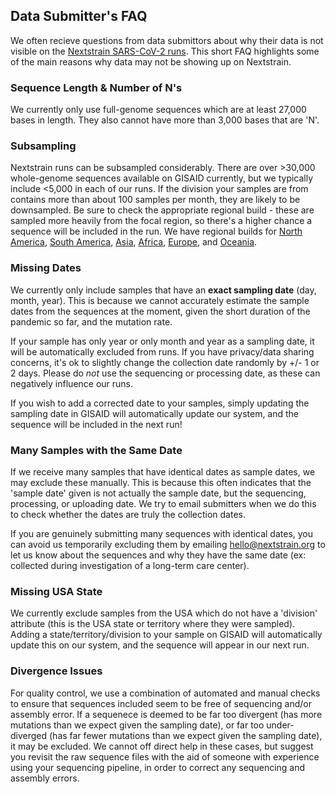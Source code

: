 ## Data Submitter's FAQ

We often recieve questions from data submittors about why their data is not visible on the [Nextstrain SARS-CoV-2 runs](https://nextstrain.org/ncov). 
This short FAQ highlights some of the main reasons why data may not be showing up on Nextstrain.

### Sequence Length & Number of N's

We currently only use full-genome sequences which are at least 27,000 bases in length. They also cannot have more than 3,000 bases that are 'N'.

### Subsampling

Nextstrain runs can be subsampled considerably. There are over >30,000 whole-genome sequences available on GISAID currently, but we typically include <5,000 in each of our runs. If the division your samples are from contains more than about 100 samples per month, they are likely to be downsampled. Be sure to check the appropriate regional build - these are sampled more heavily from the focal region, so there's a higher chance a sequence will be included in the run. We have regional builds for [North America](https://nextstrain.org/ncov/north-america), [South America](https://nextstrain.org/ncov/south-america), [Asia](https://nextstrain.org/ncov/asia), [Africa](https://nextstrain.org/ncov/africa/), [Europe](https://nextstrain.org/ncov/europe), and [Oceania](https://nextstrain.org/ncov/oceania).

### Missing Dates

We currently only include samples that have an **exact sampling date** (day, month, year). This is because we cannot accurately estimate the sample dates from the sequences at the moment, given the short duration of the pandemic so far, and the mutation rate.

If your sample has only year or only month and year as a sampling date, it will be automatically excluded from runs. If you have privacy/data sharing concerns, it's ok to slightly change the collection date randomly by +/- 1 or 2 days. Please do *not* use the sequencing or processing date, as these can negatively influence our runs. 

If you wish to add a corrected date to your samples, simply updating the sampling date in GISAID  will automatically update our system, and the sequence will be included in the next run!

### Many Samples with the Same Date

If we receive many samples that have identical dates as sample dates, we may exclude these manually. This is because this often indicates that the 'sample date' given is not actually the sample date, but the sequencing, processing, or uploading date. We try to email submitters when we do this to check whether the dates are truly the collection dates.

If you are genuinely submitting many sequences with identical dates, you can avoid us temporarily excluding them by emailing hello@nextstrain.org to let us know about the sequences and why they have the same date (ex: collected during investigation of a long-term care center).

### Missing USA State

We currently exclude samples from the USA which do not have a 'division' attribute (this is the USA state or territory where they were sampled). Adding a state/territory/division to your sample on GISAID will automatically update this on our system, and the sequence will appear in our next run.

### Divergence Issues

For quality control, we use a combination of automated and manual checks to ensure that sequences included seem to be free of sequencing and/or assembly error. If a sequenece is deemed to be far too divergent (has more mutations than we expect given the sampling date), or far too under-diverged (has far fewer mutations than we expect given the sampling date), it may be excluded. We cannot off direct help in these cases, but suggest you revisit the raw sequence files with the aid of someone with experience using your sequencing pipeline, in order to correct any sequencing and assembly errors.

